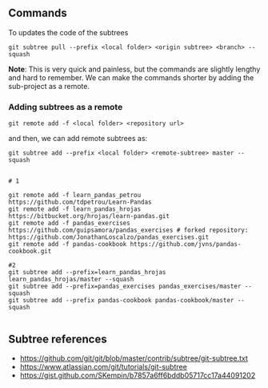 

## Commands

To updates the code of the subtrees
```
git subtree pull --prefix <local folder> <origin subtree> <branch> --squash

```

**Note**: This is very quick and painless, but the commands are slightly lengthy and hard to remember. We can make the commands shorter by adding the sub-project as a remote.

### Adding subtrees as a remote

```
git remote add -f <local folder> <repository url>
```

and then, we can add remote subtrees as: 
```
git subtree add --prefix <local folder> <remote-subtree> master --squash
```

```

# 1

git remote add -f learn_pandas_petrou https://github.com/tdpetrou/Learn-Pandas
git remote add -f learn_pandas_hrojas https://bitbucket.org/hrojas/learn-pandas.git
git remote add -f pandas_exercises https://github.com/guipsamora/pandas_exercises # forked repository: https://github.com/JonathanLoscalzo/pandas_exercises.git
git remote add -f pandas-cookbook https://github.com/jvns/pandas-cookbook.git

#2
git subtree add --prefix=learn_pandas_hrojas learn_pandas_hrojas/master --squash
git subtree add --prefix=pandas_exercises pandas_exercises/master --squash
git subtree add --prefix pandas-cookbook pandas-cookbook/master --squash


```




## Subtree references
 - https://github.com/git/git/blob/master/contrib/subtree/git-subtree.txt
 - https://www.atlassian.com/git/tutorials/git-subtree
 - https://gist.github.com/SKempin/b7857a6ff6bddb05717cc17a44091202

